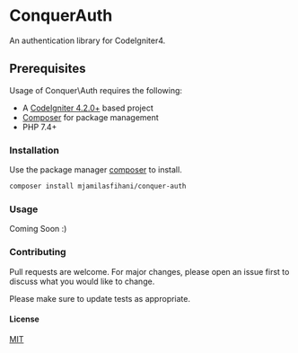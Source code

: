# ConquerAuth

An authentication library for CodeIgniter4.

## Prerequisites

Usage of Conquer\Auth requires the following:

- A [CodeIgniter 4.2.0+](https://github.com/codeigniter4/CodeIgniter4/) based project
- [Composer](https://getcomposer.org/) for package management
- PHP 7.4+

### Installation

Use the package manager [composer](https://getcomposer.org/) to install.

```bash
composer install mjamilasfihani/conquer-auth
```

### Usage

Coming Soon :)

### Contributing
Pull requests are welcome. For major changes, please open an issue first to discuss what you would like to change.

Please make sure to update tests as appropriate.

#### License
[MIT](https://choosealicense.com/licenses/mit/)